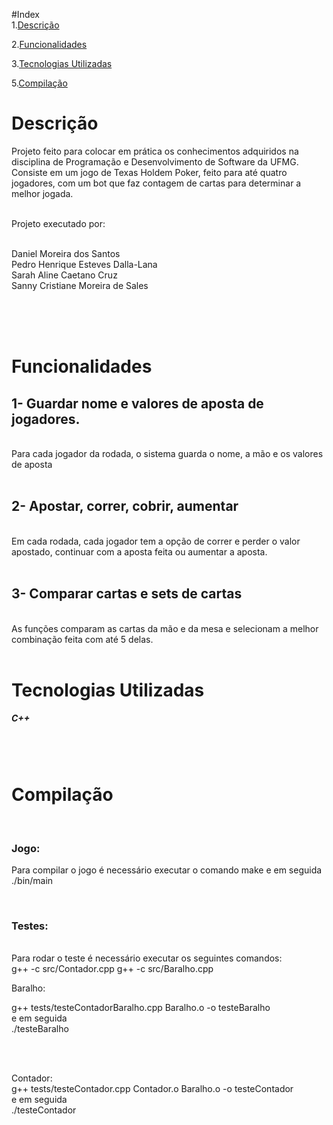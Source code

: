 #Index<br>
1.[Descrição](#Descrição)

2.[Funcionalidades](#funcionalidades) 

3.[Tecnologias Utilizadas](#tecnologias)

5.[Compilação](#status)

<h1 id = Descrição>Descrição</h1>  

Projeto feito para colocar em prática os conhecimentos adquiridos na disciplina de Programação e Desenvolvimento de Software da UFMG. Consiste em um jogo de Texas Holdem Poker, feito para até quatro jogadores, com um bot que faz contagem de cartas para determinar a melhor jogada.<br><br>

Projeto executado por:<br><br>

Daniel Moreira dos Santos<br>
Pedro Henrique Esteves Dalla-Lana<br>
Sarah Aline Caetano Cruz<br>
Sanny Cristiane Moreira de Sales

<br><br><br>
<h1 id = funcionalidades>Funcionalidades</h1>

<h2>1- Guardar nome e valores de aposta de jogadores.<br></h2>
<br>
Para cada jogador da rodada, o sistema guarda o nome, a mão e os valores de aposta<br><br>

<h2>2- Apostar, correr, cobrir, aumentar</h2><br>
Em cada rodada, cada jogador tem a opção de correr e perder o valor apostado, continuar com a aposta feita ou aumentar a aposta.<br><br>

<h2>3- Comparar cartas e sets de cartas</h2> <br>
As funções comparam as cartas da mão e da mesa e selecionam a melhor combinação feita com até 5 delas.<br><br>


<h1 id = Tecnologias>Tecnologias Utilizadas</h1>

<h5>C++</h5>
<br><br>
<h1 id = compilação>Compilação</h1><br>

<h3> Jogo:</h3>
Para compilar o jogo é necessário executar o comando make e em seguida ./bin/main

<br><h3>Testes:</h3> <br>
Para rodar o teste é necessário executar os seguintes comandos:
<br>
g++ -c src/Contador.cpp
g++ -c src/Baralho.cpp

Baralho:
<br>

g++ tests/testeContadorBaralho.cpp Baralho.o -o testeBaralho
<br>
e em seguida
<br>
./testeBaralho

<br><br>

Contador:
<br>
g++ tests/testeContador.cpp Contador.o Baralho.o -o testeContador
<br>
e em seguida 
<br>
./testeContador




